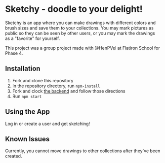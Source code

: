 # Sketchy - doodle to your delight!

Sketchy is an app where you can make drawings with different colors and brush sizes and save them to your collections. You may mark pictures as public so they can be seen by other users, or you may mark the drawings as a "favorite" for yourself.

This project was a group project made with @HenPVel at Flatiron School for Phase 4.

## Installation
1. Fork and clone this repository
1. In the repository directory, run `npm-install`
1. Fork and clock [the backend](https://github.com/DianaLiao/Sketchy-backend) and follow those directions
1. Run `npm start`

## Using the App

Log in or create a user and get sketching! 

## Known Issues

Currently, you cannot move drawings to other collections after they've been created.

